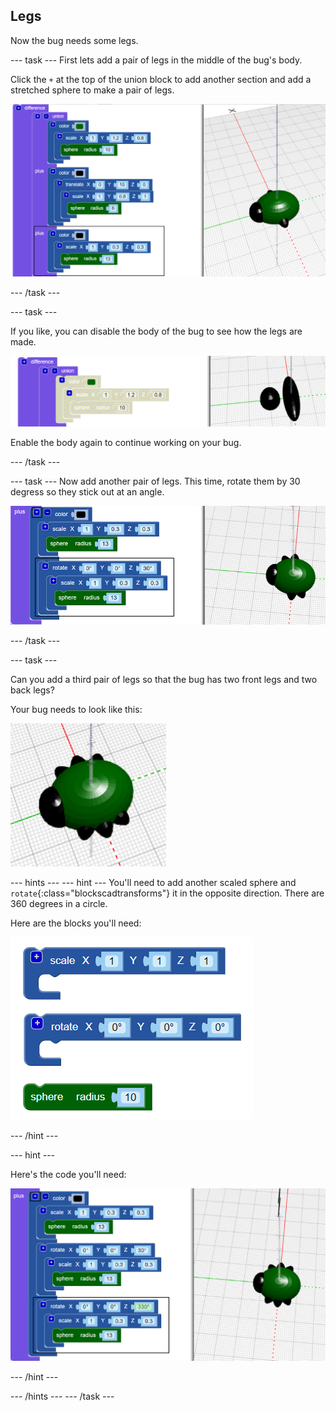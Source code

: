 ## Legs

Now the bug needs some legs.  

--- task ---
First lets add a pair of legs in the middle of the bug's body.  

Click the `+` at the top of the union block to add another section and add a stretched sphere to make a pair of legs. 

![screenshot](images/bug-legs-middle-annotated.png)

--- /task ---

--- task ---

If you like, you can disable the body of the bug to see how the legs are made. 

![screenshot](images/bug-legs-disable.png)

Enable the body again to continue working on your bug. 

--- /task ---

--- task ---
Now add another pair of legs. This time, rotate them by 30 degress so they stick out at an angle.

![screenshot](images/bug-legs-2-annotated.png)

--- /task ---

--- task ---

Can you add a third pair of legs so that the bug has two front legs and two back legs? 

Your bug needs to look like this:

![screenshot](images/bug-finished.png)

--- hints ---
--- hint ---
 You'll need to add another scaled sphere and `rotate`{:class="blockscadtransforms"} it in the opposite direction. There are 360 degrees in a circle.

Here are the blocks you'll need:

![screenshot](images/bug-legs-blocks.png)

--- /hint ---

--- hint ---

Here's the code you'll need:

![screenshot](images/bug-legs-3-annotated.png)

--- /hint ---

--- /hints ---
--- /task ---


 




  
